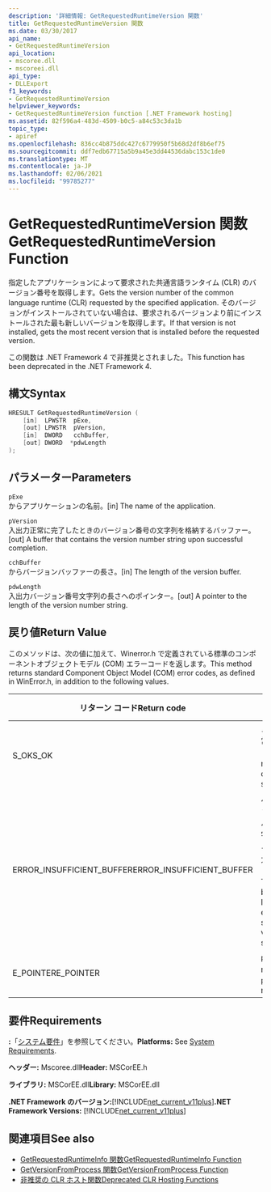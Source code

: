 ```yaml
---
description: '詳細情報: GetRequestedRuntimeVersion 関数'
title: GetRequestedRuntimeVersion 関数
ms.date: 03/30/2017
api_name:
- GetRequestedRuntimeVersion
api_location:
- mscoree.dll
- mscoreei.dll
api_type:
- DLLExport
f1_keywords:
- GetRequestedRuntimeVersion
helpviewer_keywords:
- GetRequestedRuntimeVersion function [.NET Framework hosting]
ms.assetid: 82f596a4-483d-4509-b0c5-a84c53c3da1b
topic_type:
- apiref
ms.openlocfilehash: 836cc4b875ddc427c6779950f5b68d2df8b6ef75
ms.sourcegitcommit: ddf7edb67715a5b9a45e3dd44536dabc153c1de0
ms.translationtype: MT
ms.contentlocale: ja-JP
ms.lasthandoff: 02/06/2021
ms.locfileid: "99785277"
---
```

# <a name="getrequestedruntimeversion-function"></a><span data-ttu-id="7cf55-103">GetRequestedRuntimeVersion 関数</span><span class="sxs-lookup"><span data-stu-id="7cf55-103">GetRequestedRuntimeVersion Function</span></span>

<span data-ttu-id="7cf55-104">指定したアプリケーションによって要求された共通言語ランタイム (CLR) のバージョン番号を取得します。</span><span class="sxs-lookup"><span data-stu-id="7cf55-104">Gets the version number of the common language runtime (CLR) requested by the specified application.</span></span> <span data-ttu-id="7cf55-105">そのバージョンがインストールされていない場合は、要求されるバージョンより前にインストールされた最も新しいバージョンを取得します。</span><span class="sxs-lookup"><span data-stu-id="7cf55-105">If that version is not installed, gets the most recent version that is installed before the requested version.</span></span>  
  
 <span data-ttu-id="7cf55-106">この関数は .NET Framework 4 で非推奨とされました。</span><span class="sxs-lookup"><span data-stu-id="7cf55-106">This function has been deprecated in the .NET Framework 4.</span></span>  
  
## <a name="syntax"></a><span data-ttu-id="7cf55-107">構文</span><span class="sxs-lookup"><span data-stu-id="7cf55-107">Syntax</span></span>  
  
```cpp  
HRESULT GetRequestedRuntimeVersion (  
    [in]  LPWSTR  pExe,
    [out] LPWSTR  pVersion,
    [in]  DWORD   cchBuffer,
    [out] DWORD  *pdwLength  
);  
```  
  
## <a name="parameters"></a><span data-ttu-id="7cf55-108">パラメーター</span><span class="sxs-lookup"><span data-stu-id="7cf55-108">Parameters</span></span>  

 `pExe`  
 <span data-ttu-id="7cf55-109">からアプリケーションの名前。</span><span class="sxs-lookup"><span data-stu-id="7cf55-109">[in] The name of the application.</span></span>  
  
 `pVersion`  
 <span data-ttu-id="7cf55-110">入出力正常に完了したときのバージョン番号の文字列を格納するバッファー。</span><span class="sxs-lookup"><span data-stu-id="7cf55-110">[out] A buffer that contains the version number string upon successful completion.</span></span>  
  
 `cchBuffer`  
 <span data-ttu-id="7cf55-111">からバージョンバッファーの長さ。</span><span class="sxs-lookup"><span data-stu-id="7cf55-111">[in] The length of the version buffer.</span></span>  
  
 `pdwLength`  
 <span data-ttu-id="7cf55-112">入出力バージョン番号文字列の長さへのポインター。</span><span class="sxs-lookup"><span data-stu-id="7cf55-112">[out] A pointer to the length of the version number string.</span></span>  
  
## <a name="return-value"></a><span data-ttu-id="7cf55-113">戻り値</span><span class="sxs-lookup"><span data-stu-id="7cf55-113">Return Value</span></span>  

 <span data-ttu-id="7cf55-114">このメソッドは、次の値に加えて、Winerror.h で定義されている標準のコンポーネントオブジェクトモデル (COM) エラーコードを返します。</span><span class="sxs-lookup"><span data-stu-id="7cf55-114">This method returns standard Component Object Model (COM) error codes, as defined in WinError.h, in addition to the following values.</span></span>  
  
|<span data-ttu-id="7cf55-115">リターン コード</span><span class="sxs-lookup"><span data-stu-id="7cf55-115">Return code</span></span>|<span data-ttu-id="7cf55-116">説明</span><span class="sxs-lookup"><span data-stu-id="7cf55-116">Description</span></span>|  
|-----------------|-----------------|  
|<span data-ttu-id="7cf55-117">S_OK</span><span class="sxs-lookup"><span data-stu-id="7cf55-117">S_OK</span></span>|<span data-ttu-id="7cf55-118">メソッドは正常に完了しました。</span><span class="sxs-lookup"><span data-stu-id="7cf55-118">The method completed successfully.</span></span>|  
|<span data-ttu-id="7cf55-119">ERROR_INSUFFICIENT_BUFFER</span><span class="sxs-lookup"><span data-stu-id="7cf55-119">ERROR_INSUFFICIENT_BUFFER</span></span>|<span data-ttu-id="7cf55-120">バージョンバッファーが、バージョン文字列を格納するのに十分な大きさではありません。</span><span class="sxs-lookup"><span data-stu-id="7cf55-120">The version buffer is not large enough to store the version string.</span></span>|  
|<span data-ttu-id="7cf55-121">E_POINTER</span><span class="sxs-lookup"><span data-stu-id="7cf55-121">E_POINTER</span></span>|<span data-ttu-id="7cf55-122">`pdwLength` が null です。</span><span class="sxs-lookup"><span data-stu-id="7cf55-122">`pdwLength` is null.</span></span>|  
  
## <a name="requirements"></a><span data-ttu-id="7cf55-123">要件</span><span class="sxs-lookup"><span data-stu-id="7cf55-123">Requirements</span></span>  

 <span data-ttu-id="7cf55-124">**:**「[システム要件](../../get-started/system-requirements.md)」を参照してください。</span><span class="sxs-lookup"><span data-stu-id="7cf55-124">**Platforms:** See [System Requirements](../../get-started/system-requirements.md).</span></span>  
  
 <span data-ttu-id="7cf55-125">**ヘッダー:** Mscoree.dll</span><span class="sxs-lookup"><span data-stu-id="7cf55-125">**Header:** MSCorEE.h</span></span>  
  
 <span data-ttu-id="7cf55-126">**ライブラリ:** MSCorEE.dll</span><span class="sxs-lookup"><span data-stu-id="7cf55-126">**Library:** MSCorEE.dll</span></span>  
  
 <span data-ttu-id="7cf55-127">**.NET Framework のバージョン:**[!INCLUDE[net_current_v11plus](../../../../includes/net-current-v11plus-md.md)]</span><span class="sxs-lookup"><span data-stu-id="7cf55-127">**.NET Framework Versions:** [!INCLUDE[net_current_v11plus](../../../../includes/net-current-v11plus-md.md)]</span></span>  
  
## <a name="see-also"></a><span data-ttu-id="7cf55-128">関連項目</span><span class="sxs-lookup"><span data-stu-id="7cf55-128">See also</span></span>

- [<span data-ttu-id="7cf55-129">GetRequestedRuntimeInfo 関数</span><span class="sxs-lookup"><span data-stu-id="7cf55-129">GetRequestedRuntimeInfo Function</span></span>](getrequestedruntimeinfo-function.md)
- [<span data-ttu-id="7cf55-130">GetVersionFromProcess 関数</span><span class="sxs-lookup"><span data-stu-id="7cf55-130">GetVersionFromProcess Function</span></span>](getversionfromprocess-function.md)
- [<span data-ttu-id="7cf55-131">非推奨の CLR ホスト関数</span><span class="sxs-lookup"><span data-stu-id="7cf55-131">Deprecated CLR Hosting Functions</span></span>](deprecated-clr-hosting-functions.md)
